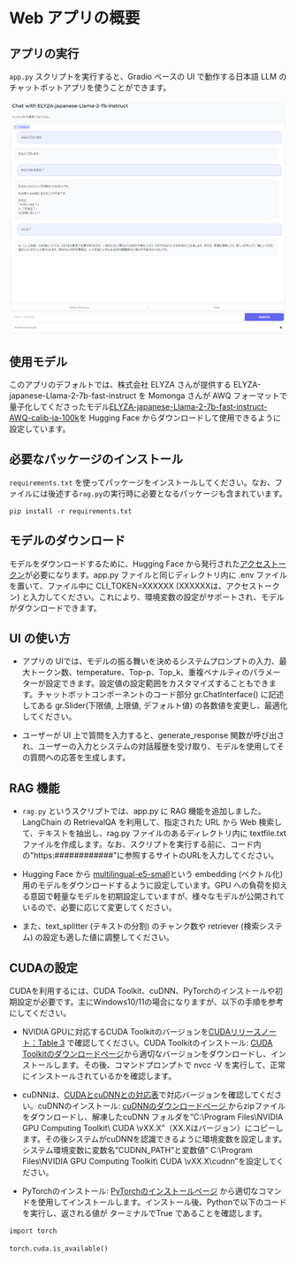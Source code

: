 # Web アプリの概要


## アプリの実行

`app.py` スクリプトを実行すると、Gradio ベースの UI で動作する日本語 LLM の チャットボットアプリを使うことができます。

![UI](ui.png)

## 使用モデル

このアプリのデフォルトでは、株式会社 ELYZA さんが提供する ELYZA-japanese-Llama-2-7b-fast-instruct を Momonga さんが AWQ フォーマットで量子化してくださったモデル[ELYZA-japanese-Llama-2-7b-fast-instruct-AWQ-calib-ja-100k](https://huggingface.co/mmnga/ELYZA-japanese-Llama-2-7b-fast-instruct-AWQ-calib-ja-100k)を Hugging Face からダウンロードして使用できるように設定しています。


## 必要なパッケージのインストール

`requirements.txt` を使ってパッケージをインストールしてください。なお、ファイルには後述する`rag.py`の実行時に必要となるパッケージも含まれています。

```
pip install -r requirements.txt
```

## モデルのダウンロード
モデルをダウンロードするために、Hugging Face から発行された[アクセストークン](https://huggingface.co/docs/hub/security-tokens)が必要になります。app.py ファイルと同じディレクトリ内に .env ファイルを置いて、ファイル中に CLI_TOKEN=XXXXXX (XXXXXXは、アクセストークン) と入力してください。これにより、環境変数の設定がサポートされ、モデルがダウンロードできます。


## UI の使い方

-	アプリの UIでは、モデルの振る舞いを決めるシステムプロンプトの入力、最大トークン数、temperature、Top-p、Top_k、重複ペナルティのパラメーターが設定できます。設定値の設定範囲をカスタマイズすることもできます。チャットボットコンポーネントのコード部分 gr.ChatInterface() に記述してある gr.Slider(下限値, 上限値, デフォルト値) の各数値を変更し、最適化してください。

-	ユーザーが UI 上で質問を入力すると、generate_response 関数が呼び出され、ユーザーの入力とシステムの対話履歴を受け取り、モデルを使用してその質問への応答を生成します。


## RAG 機能

-	`rag.py` というスクリプトでは、app.py に RAG 機能を追加しました。LangChain の RetrievalQA を利用して、指定された URL から Web 検索して、テキストを抽出し、rag.py ファイルのあるディレクトリ内に textfile.txt ファイルを作成します。なお、スクリプトを実行する前に、コード内の"https:############"に参照するサイトのURLを入力してください。

-	Hugging Face から [multilingual-e5-small](https://huggingface.co/intfloat/multilingual-e5-small)という embedding (ベクトル化) 用のモデルをダウンロードするように設定しています。GPU への負荷を抑える意図で軽量なモデルを初期設定していますが、様々なモデルが公開されているので、必要に応じて変更してください。

-	また、text_splitter (テキストの分割) のチャンク数や retriever (検索システム) の設定も適した値に調整してください。


## CUDAの設定

CUDAを利用するには、CUDA Toolkit、cuDNN、PyTorchのインストールや初期設定が必要です。主にWindows10/11の場合になりますが、以下の手順を参考にしてください。

-	NVIDIA GPUに対応するCUDA Toolkitのバージョンを[CUDAリリースノート：Table 3](https://docs.nvidia.com/cuda/cuda-toolkit-release-notes/index.html#id5) で確認してください。CUDA Toolkitのインストール: [CUDA Toolkitのダウンロードページ](https://developer.nvidia.com/cuda-toolkit-archive)から適切なバージョンをダウンロードし、インストールします。その後、コマンドプロンプトで nvcc -V を実行して、正常にインストールされているかを確認します。


-	cuDNNは、[CUDAとcuDNNとの対応表](https://docs.nvidia.com/deeplearning/cudnn/reference/support-matrix.html#gpu-cuda-toolkit-and-cuda-driver-requirements)で対応バージョンを確認してください。cuDNNのインストール: [cuDNNのダウンロードページ ](https://developer.download.nvidia.com/compute/cudnn/redist/cudnn/windows-x86_64/)からzipファイルをダウンロードし、解凍したcuDNN フォルダを”C:\Program Files\NVIDIA GPU Computing Toolkit\ CUDA \vXX.X”（XX.Xはバージョン）にコピーします。その後システムがcuDNNを認識できるように環境変数を設定します。システム環境変数に変数名”CUDNN_PATH”と変数値” C:\Program Files\NVIDIA GPU Computing Toolkit\ CUDA \vXX.X\cudnn”を設定してください。


-	PyTorchのインストール: [PyTorchのインストールページ](https://pytorch.org/get-started/locally/) から適切なコマンドを使用してインストールします。インストール後、Pythonで以下のコードを実行し、返される値が ターミナルでTrue であることを確認します。

```
import torch

torch.cuda.is_available()
```
